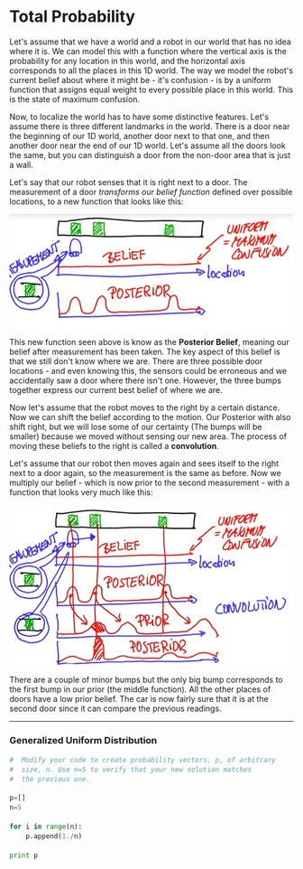 # Total Probability

Let's assume that we have a world and a robot in our world that has no idea where it is. We can model this with a function where the vertical axis is the probability for any location in this world, and the horizontal axis corresponds to all the places in this 1D world. The way we model the robot's current belief about where it might be - it's confusion - is by a uniform function that assigns equal weight to every possible place in this world. This is the state of maximum confusion.

Now, to localize the world has to have some distinctive features. Let's assume there is three different landmarks in the world. There is a door near the beginning of our 1D world, another door next to that one, and then another door near the end of our 1D world. Let's assume all the doors look the same, but you can distinguish a door from the non-door area that is just a wall.

Let's say that our robot senses that it is right next to a door. The measurement of a door *transforms our belief function* defined over possible locations, to a new function that looks like this:

![alt tag](imgs/posteriorBelief.png)

This new function seen above is know as the **Posterior Belief**, meaning our belief after measurement has been taken. The key aspect of this belief is that we still don't know where we are. There are three possible door locations - and even knowing this, the sensors could be erroneous and we accidentally saw a door where there isn't one. However, the three bumps together express our current best belief of where we are.

Now let's assume that the robot moves to the right by a certain distance. Now we can shift the belief according to the motion. Our Posterior with also shift right, but we will lose some of our certainty (The bumps will be smaller) because we moved without sensing our new area. The process of moving these beliefs to the right is called a **convolution**.

Let's assume that our robot then moves again and sees itself to the right next to a door again, so the measurement is the same as before. Now we multiply our belief - which is now prior to the second measurement - with a function that looks very much like this:

![alt tag](imgs/posteriorBelief2.jpg)

There are a couple of minor bumps but the only big bump corresponds to the first bump in our prior (the middle function). All the other places of doors have a low prior belief. The car is now fairly sure that it is at the second door since it can compare the previous readings.

***

### Generalized Uniform Distribution

```python
#  Modify your code to create probability vectors, p, of arbitrary 
#  size, n. Use n=5 to verify that your new solution matches 
#  the previous one.

p=[]
n=5

for i in range(n):
    p.append(1./n)

print p
```
